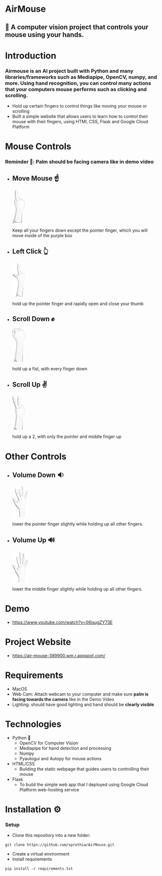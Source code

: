 #                                                                                  AirMouse 

## 🔶 A computer vision project that controls your mouse using your hands. 

# Introduction
### Airmouse is an AI project built with Python and many libraries/frameworks such as Mediapipe, OpenCV, numpy, and more. Using hand recognition, you can control many actions that your computers mouse performs such as clicking and scrolling.
   * Hold up certain fingers to control things like moving your mouse or scrolling
   * Built a simple website that allows users to learn how to control their mouse with their fingers, using HTMl, CSS, Flask and Google Cloud Platform


# Mouse Controls 
### Reminder :bell::  Palm should be facing camera like in demo video

 - ## Move Mouse ☝️  
 
    <div style="display:flex;"> 
     <img src="https://github.com/sprothia/AirMouse/blob/main/static/mouse_away.png?raw=True" alt="Move Mouse" width="40px" height="110px"/>
    </div>
    
    Keep all your fingers down except the pointer finger, which you will move inside of the purple box
 
 - ## Left Click 👆
 
    <div style="display:flex;"> 
     <img src="https://github.com/sprothia/AirMouse/blob/main/static/mouse_click_away.png?raw=True" alt="Move Mouse" width="40px" height="110px"/>
    </div>
    
    hold up the pointer finger and rapidly open and close your thumb
    
 - ## Scroll Down ✊

    <div style="display:flex;"> 
     <img src="https://github.com/sprothia/AirMouse/blob/main/static/mouse_scroll_down_away.png?raw=True" alt="Move Mouse" width="40px" height="110px"/>
    </div>
    
    hold up a fist, with every finger down
    
 - ## Scroll Up :v:
 
    <div style="display:flex;"> 
     <img src="https://github.com/sprothia/AirMouse/blob/main/static/mouse_scroll_up_away.png?raw=True" alt="Move Mouse" width="40px" height="110px"/>
    </div>
    
    hold up a 2, with only the pointer and middle finger up

# Other Controls

 - ## Volume Down :sound:
 
    <div style="display:flex;"> 
     <img src="https://github.com/sprothia/AirMouse/blob/main/static//volume_down_Sketchpng.png?raw=True" alt="Move Mouse" width="50px" height="100px"/>
    </div>
    
    lower the pointer finger slightly while holding up all other fingers.
    
 - ## Volume Up :loud_sound:

    <div style="display:flex;"> 
     <img src="https://github.com/sprothia/AirMouse/blob/main/static/volume_up_sketch.png?raw=True" alt="Move Mouse" width="50px" height="100px"/>
    </div>
    
    lower the middle finger slightly while holding up all other fingers.

# Demo 
 - https://www.youtube.com/watch?v=06isugZY73E

# Project Website
 - https://air-mouse-389900.wm.r.appspot.com/

# Requirements
 - MacOS
 - Web Cam: Attach webcam to your computer and make sure ****palm is facing towards the camera**** like in the Demo Video
 - Lighting: should have good lighting and hand should be ****clearly visible****

# Technologies
 - Python 🐍
   * OpenCV for Computer Vision
   * Mediapipe for hand detection and processing
   * Numpy
   * Pyautogui and Autopy for mouse actions
 - HTML/CSS 
   * Building the static webpage that guides users to controlling their mouse
 - Flask
   * To build the simple web app that I deployed using Google Cloud Platform web-hosting service 

# Installation :gear:
### Setup
 - Clone this repository into a new folder: 
 ``` 
 git clone https://github.com/sprothia/AirMouse.git 
 ```
 - Create a virtual environment
 - Install requirements
 ```
 pip install -r requirements.txt
 ```
